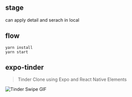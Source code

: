 ## stage
can apply detail and serach in local

## flow
```
yarn install
yarn start
```

## expo-tinder

> Tinder Clone using Expo and React Native Elements

![Tinder Swipe GIF](./swipe.gif)